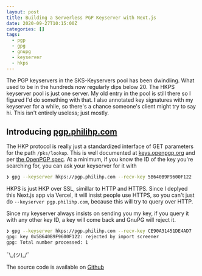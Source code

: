```yaml
---
layout: post
title: Building a Serverless PGP Keyserver with Next.js
date: 2020-09-27T10:15:00Z
categories: []
tags:
  - pgp
  - gpg
  - gnupg
  - keyserver
  - hkps
---
```


The PGP keyservers in the SKS-Keyservers pool has been dwindling. What used to be in the hundreds now regularly dips below 20. The HKPS keyserver pool is just one server. My old entry in the pool is still there so I figured I'd do something with that. I also annotated key signatures with my keyserver for a while, so there's a chance someone's client might try to say hi. This isn't entirely useless; just mostly.

## Introducing [pgp.philihp.com](https://pgp.philihp.com)

The HKP protocol is really just a standardized interface of GET parameters for the path `/pks/lookup`. This is well documented at [keys.openpgp.org](https://keys.openpgp.org/about/api) and per [the OpenPGP spec](https://tools.ietf.org/html/draft-shaw-openpgp-hkp-00). At a minimum, if you know the ID of the key you're searching for, you can ask your keyserver for it with

```bash
❯ gpg --keyserver hkps://pgp.philihp.com --recv-key 5B640B9F9600F122
```

HKPS is just HKP over SSL, simillar to HTTP and HTTPS. Since I deplyed this Next.js app via Vercel, it will insist people use HTTPS, so you can't just do `--keyserver pgp.philihp.com`, because this will try to query over HTTP.

Since my keyserver always insists on sending you my key, if you query it with any other key ID, a key will come back and GnuPG will reject it.

```bash
❯ gpg --keyserver hkps://pgp.philihp.com --recv-key CE90A31451DE4AD7
gpg: key 0x5B640B9F9600F122: rejected by import screener
gpg: Total number processed: 1
```

¯\\\_(ツ)\_/¯

The source code is available on [Github](https://github.com/philihp/pgp.philihp.com)
